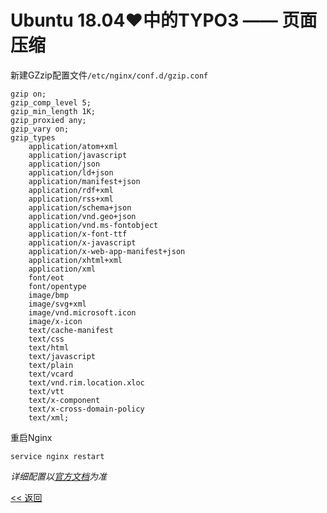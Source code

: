 # Ubuntu 18.04♥中的TYPO3 —— 页面压缩

新建GZzip配置文件`/etc/nginx/conf.d/gzip.conf`

    gzip on;
    gzip_comp_level 5;
    gzip_min_length 1K;
    gzip_proxied any;
    gzip_vary on;
    gzip_types
        application/atom+xml
        application/javascript
        application/json
        application/ld+json
        application/manifest+json
        application/rdf+xml
        application/rss+xml
        application/schema+json
        application/vnd.geo+json
        application/vnd.ms-fontobject
        application/x-font-ttf
        application/x-javascript
        application/x-web-app-manifest+json
        application/xhtml+xml
        application/xml
        font/eot
        font/opentype
        image/bmp
        image/svg+xml
        image/vnd.microsoft.icon
        image/x-icon
        text/cache-manifest
        text/css
        text/html
        text/javascript
        text/plain
        text/vcard
        text/vnd.rim.location.xloc
        text/vtt
        text/x-component
        text/x-cross-domain-policy
        text/xml;

重启Nginx

	service nginx restart

*详细配置以[官方文档](http://nginx.org/en/docs/http/ngx_http_gzip_module.html)为准*

[<< 返回](README.md)